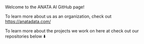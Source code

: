 Welcome to the ANATA AI GitHub page!

To learn more about us as an organization, check out https://anatadata.com/

To learn more about the projects we work on here at check out our repositories below :arrow_down:
